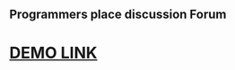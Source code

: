 Programmers place discussion Forum
----------------------------------

# [DEMO LINK][1]


  [1]: http://programmersplace.herokuapp.com/
